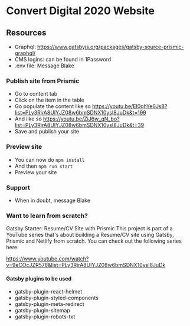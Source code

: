 # Convert Digital 2020 Website

## Resources
- Graphql: https://www.gatsbyjs.org/packages/gatsby-source-prismic-graphql/
- CMS logins: can be found in 1Password
- .env file: Message Blake

### Publish site from Prismic
- Go to content tab
- Click on the item in the table
- Go populate the content like so https://youtu.be/El0qhYe6Js8?list=PLy3RjrA8UIYJZ08w6bmSDNX10ysI8JuDk&t=199
- And like so https://youtu.be/ZiJ6w_qN_bo?list=PLy3RjrA8UIYJZ08w6bmSDNX10ysI8JuDk&t=39
- Save and publish your site

### Preview site
- You can now do `npm install`
- And then `npm run start`
- Preview your site

### Support
- When in doubt, message Blake 

### Want to learn from scratch?
Gatsby Starter: Resume/CV Site with Prismic
This project is part of a YouTube series that's about building a Resume/CV site using Gatsby, Prismic and Netlify from scratch. You can check out the following series here:

https://www.youtube.com/watch?v=9eCOcJZR578&list=PLy3RjrA8UIYJZ08w6bmSDNX10ysI8JuDk

#### Gatsby plugins to be used 
- gatsby-plugin-react-helmet
- gatsby-plugin-styled-components
- gatsby-plugin-meta-redirect
- gatsby-plugin-sitemap
- gatsby-plugin-robots-txt